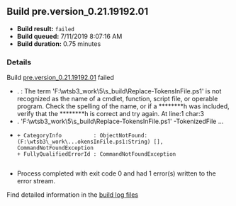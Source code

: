 ## Build pre.version_0.21.19192.01
- **Build result:** `failed`
- **Build queued:** 7/11/2019 8:07:16 AM
- **Build duration:** 0.75 minutes
### Details
Build [pre.version_0.21.19192.01](https://winappstudio.visualstudio.com/web/build.aspx?pcguid=a4ef43be-68ce-4195-a619-079b4d9834c2&builduri=vstfs%3a%2f%2f%2fBuild%2fBuild%2f29476) failed

+ . : The term 'F:\wtsb3\_work\5\s\_build\Replace-TokensInFile.ps1' is not recognized as the name of a cmdlet, function, 
script file, or operable program. Check the spelling of the name, or if a ********h was included, verify that the ********h is 
correct and try again.
At line:1 char:3
+ . 'F:\wtsb3\_work\5\s\_build\Replace-TokensInFile.ps1' -TokenizedFile ...
+   ~~~~~~~~~~~~~~~~~~~~~~~~~~~~~~~~~~~~~~~~~~~~~~~~~~~~
    + CategoryInfo          : ObjectNotFound: (F:\wtsb3\_work\...okensInFile.ps1:String) [], CommandNotFoundException
    + FullyQualifiedErrorId : CommandNotFoundException
 

+ Process completed with exit code 0 and had 1 error(s) written to the error stream.

Find detailed information in the [build log files](https://uwpctdiags.blob.core.windows.net/buildlogs/pre.version_0.21.19192.01_logs.zip)
